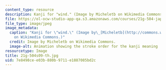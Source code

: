 ```yaml
---
content_type: resource
description: Kanji for "wind." (Image by Micheletb on Wikimedia Commons.)
file: https://ol-ocw-studio-app-qa.s3.amazonaws.com/courses/21g-504-japanese-iv-spring-2009/7e8498cee03b880b9711e1887085bd2c_21g-504s09-th.jpg
file_type: image/jpeg
image_metadata:
  caption: "Kanji for \"wind.\" (Image by\_[Micheletb](http://commons.wikimedia.org/wiki/File:%E9%A2%A8-order.gif)\_\
    on Wikimedia Commons.)"
  credit: Image by Micheletb on Wikimedia Commons.
  image-alt: Animation showing the stroke order for the kanji meaning ''wind.''
resourcetype: Image
title: 21g-504s09-th.jpg
uid: 7e8498ce-e03b-880b-9711-e1887085bd2c
---
```

